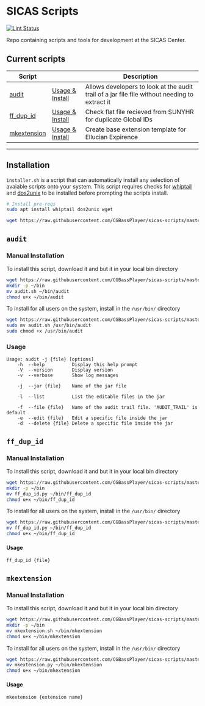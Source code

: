 # SICAS Scripts

[![Lint Status](https://github.com/CGBassPlayer/sicas-scripts/actions/workflows/lint.yml/badge.svg)](https://github.com/CGBassPlayer/sicas-scripts/actions/workflows/lint.yml)

Repo containing scripts and tools for development at the SICAS Center.

## Current scripts

| Script |  | Description |
| --- | --- | --- |
| [audit](https://github.com/CGBassPlayer/sicas-scripts/blob/master/scripts/audit.sh) | [Usage & Install](#audit) | Allows developers to look at the audit trail of a jar file file without needing to extract it |
| [ff_dup_id](https://github.com/CGBassPlayer/sicas-scripts/blob/master/scripts/ff_dup_id.py) | [Usage & Install](#ff_dup_id) | Check flat file recieved from SUNYHR for duplicate Global IDs |
| [mkextension](https://github.com/CGBassPlayer/sicas-scripts/blob/master/scripts/mkextension.sh) | [Usage & Install](#mkextension) | Create base extension template for Ellucian Expirence |
---

## Installation

`installer.sh` is a script that can automatically install any selection of avaiable scripts onto your system. This script requires checks for [whiptail](https://linux.die.net/man/1/whiptail) and [dos2unix](https://linux.die.net/man/1/dos2unix) to be installed before prompting the scripts install.

```bash
# Install pre-reqs
sudo apt install whiptail dos2unix wget

wget https://raw.githubusercontent.com/CGBassPlayer/sicas-scripts/master/installer.sh -O - | bash
```

## `audit`

### Manual Installation

To install this script, download it and but it in your local bin directory

```bash
wget https://raw.githubusercontent.com/CGBassPlayer/sicas-scripts/master/scripts/audit.sh
mkdir -p ~/bin
mv audit.sh ~/bin/audit
chmod u+x ~/bin/audit
```

To install for all users on the system, install in the `/usr/bin/` directory

```bash
wget https://raw.githubusercontent.com/CGBassPlayer/sicas-scripts/master/scripts/audit.sh
sudo mv audit.sh /usr/bin/audit
sudo chmod +x /usr/bin/audit
```

### Usage

```text
Usage: audit -j {file} [options]
    -h  --help          Display this help prompt
    -V  --version       Display version
    -v  --verbose       Show log messages

    -j  --jar {file}    Name of the jar file

    -l  --list          List the editable files in the jar

    -f  --file {file}   Name of the audit trail file. 'AUDIT_TRAIL' is default
    -e  --edit {file}   Edit a specific file inside the jar
    -d  --delete {file} Delete a specific file inside the jar
```

## `ff_dup_id`

### Manual Installation

To install this script, download it and but it in your local bin directory

```bash
wget https://raw.githubusercontent.com/CGBassPlayer/sicas-scripts/master/scripts/ff_dup_id.py
mkdir -p ~/bin
mv ff_dup_id.py ~/bin/ff_dup_id
chmod u+x ~/bin/ff_dup_id
```

To install for all users on the system, install in the `/usr/bin/` directory

```bash
wget https://raw.githubusercontent.com/CGBassPlayer/sicas-scripts/master/scripts/ff_dup_id.py
mv ff_dup_id.py ~/bin/ff_dup_id
chmod u+x ~/bin/ff_dup_id
```

#### Usage

```text
ff_dup_id {file}
```

## `mkextension`

### Manual Installation

To install this script, download it and but it in your local bin directory

```bash
wget https://raw.githubusercontent.com/CGBassPlayer/sicas-scripts/master/scripts/mkextension.sh
mkdir -p ~/bin
mv mkextension.sh ~/bin/mkextension
chmod u+x ~/bin/mkextension
```

To install for all users on the system, install in the `/usr/bin/` directory

```bash
wget https://raw.githubusercontent.com/CGBassPlayer/sicas-scripts/master/scripts/mkextension.sh
mv mkextension.py ~/bin/mkextension
chmod u+x ~/bin/mkextension
```

#### Usage

```text
mkextension {extension name}
```
